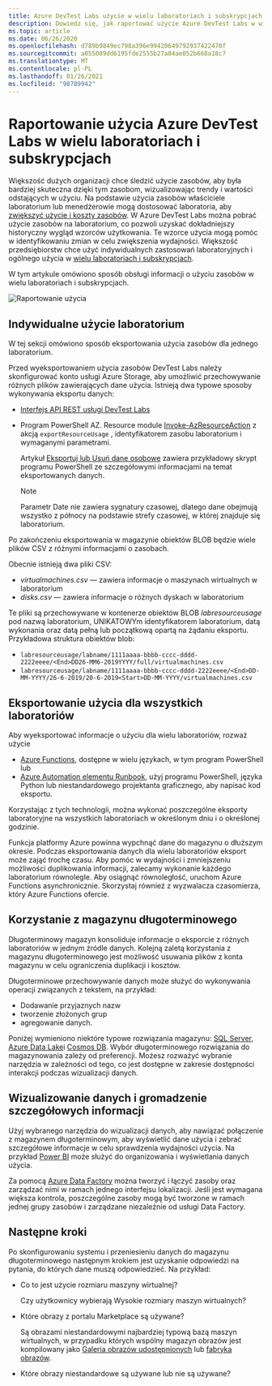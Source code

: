 ```yaml
---
title: Azure DevTest Labs użycie w wielu laboratoriach i subskrypcjach
description: Dowiedz się, jak raportować użycie Azure DevTest Labs w wielu laboratoriach i subskrypcjach.
ms.topic: article
ms.date: 06/26/2020
ms.openlocfilehash: d789b9849ec798a396e99420649792937422470f
ms.sourcegitcommit: a055089dd6195fde2555b27a84ae052b668a18c7
ms.translationtype: MT
ms.contentlocale: pl-PL
ms.lasthandoff: 01/26/2021
ms.locfileid: "98789942"
---
```

# <a name="report-azure-devtest-labs-usage-across-multiple-labs-and-subscriptions"></a>Raportowanie użycia Azure DevTest Labs w wielu laboratoriach i subskrypcjach

Większość dużych organizacji chce śledzić użycie zasobów, aby była bardziej skuteczna dzięki tym zasobom, wizualizowając trendy i wartości odstających w użyciu. Na podstawie użycia zasobów właściciele laboratorium lub menedżerowie mogą dostosować laboratoria, aby [zwiększyć użycie i koszty zasobów](../cost-management-billing/cost-management-billing-overview.md). W Azure DevTest Labs można pobrać użycie zasobów na laboratorium, co pozwoli uzyskać dokładniejszy historyczny wygląd wzorców użytkowania. Te wzorce użycia mogą pomóc w identyfikowaniu zmian w celu zwiększenia wydajności. Większość przedsiębiorstw chce użyć indywidualnych zastosowań laboratoryjnych i ogólnego użycia w [wielu laboratoriach i subskrypcjach](/azure/architecture/cloud-adoption/decision-guides/subscriptions/). 

W tym artykule omówiono sposób obsługi informacji o użyciu zasobów w wielu laboratoriach i subskrypcjach.

![Raportowanie użycia](./media/report-usage-across-multiple-labs-subscriptions/report-usage.png)

## <a name="individual-lab-usage"></a>Indywidualne użycie laboratorium

W tej sekcji omówiono sposób eksportowania użycia zasobów dla jednego laboratorium.

Przed wyeksportowaniem użycia zasobów DevTest Labs należy skonfigurować konto usługi Azure Storage, aby umożliwić przechowywanie różnych plików zawierających dane użycia. Istnieją dwa typowe sposoby wykonywania eksportu danych:

* [Interfejs API REST usługi DevTest Labs](/rest/api/dtl/labs/exportresourceusage) 
* Program PowerShell AZ. Resource module [Invoke-AzResourceAction](/powershell/module/az.resources/invoke-azresourceaction?view=azps-2.5.0&viewFallbackFrom=azps-2.3.2) z akcją `exportResourceUsage` , identyfikatorem zasobu laboratorium i wymaganymi parametrami. 

    Artykuł [Eksportuj lub Usuń dane osobowe](personal-data-delete-export.md) zawiera przykładowy skrypt programu PowerShell ze szczegółowymi informacjami na temat eksportowanych danych. 

    > [!NOTE]
    > Parametr Date nie zawiera sygnatury czasowej, dlatego dane obejmują wszystko z północy na podstawie strefy czasowej, w której znajduje się laboratorium.

Po zakończeniu eksportowania w magazynie obiektów BLOB będzie wiele plików CSV z różnymi informacjami o zasobach.
  
Obecnie istnieją dwa pliki CSV:

* *virtualmachines.csv* — zawiera informacje o maszynach wirtualnych w laboratorium
* *disks.csv* — zawiera informacje o różnych dyskach w laboratorium 

Te pliki są przechowywane w kontenerze obiektów BLOB *labresourceusage* pod nazwą laboratorium, UNIKATOWYm identyfikatorem laboratorium, datą wykonania oraz datą pełną lub początkową opartą na żądaniu eksportu. Przykładowa struktura obiektów blob:

* `labresourceusage/labname/1111aaaa-bbbb-cccc-dddd-2222eeee/<End>DD26-MM6-2019YYYY/full/virtualmachines.csv`
* `labresourceusage/labname/1111aaaa-bbbb-cccc-dddd-2222eeee/<End>DD-MM-YYYY/26-6-2019/20-6-2019<Start>DD-MM-YYYY/virtualmachines.csv`

## <a name="exporting-usage-for-all-labs"></a>Eksportowanie użycia dla wszystkich laboratoriów

Aby wyeksportować informacje o użyciu dla wielu laboratoriów, rozważ użycie 

* [Azure Functions](../azure-functions/index.yml), dostępne w wielu językach, w tym program PowerShell lub 
* [Azure Automation elementu Runbook](../automation/index.yml), użyj programu PowerShell, języka Python lub niestandardowego projektanta graficznego, aby napisać kod eksportu.

Korzystając z tych technologii, można wykonać poszczególne eksporty laboratoryjne na wszystkich laboratoriach w określonym dniu i o określonej godzinie. 

Funkcja platformy Azure powinna wypchnąć dane do magazynu o dłuższym okresie. Podczas eksportowania danych dla wielu laboratoriów eksport może zająć trochę czasu. Aby pomóc w wydajności i zmniejszeniu możliwości duplikowania informacji, zalecamy wykonanie każdego laboratorium równolegle. Aby osiągnąć równoległość, uruchom Azure Functions asynchronicznie. Skorzystaj również z wyzwalacza czasomierza, który Azure Functions ofercie.

## <a name="using-a-long-term-storage"></a>Korzystanie z magazynu długoterminowego

Długoterminowy magazyn konsoliduje informacje o eksporcie z różnych laboratoriów w jednym źródle danych. Kolejną zaletą korzystania z magazynu długoterminowego jest możliwość usuwania plików z konta magazynu w celu ograniczenia duplikacji i kosztów. 

Długoterminowe przechowywanie danych może służyć do wykonywania operacji związanych z tekstem, na przykład: 

* Dodawanie przyjaznych nazw
* tworzenie złożonych grup
* agregowanie danych.

Poniżej wymieniono niektóre typowe rozwiązania magazynu: [SQL Server](https://azure.microsoft.com/services/sql-database/), [Azure Data Lake](https://azure.microsoft.com/services/storage/data-lake-storage/)i [Cosmos DB](https://azure.microsoft.com/services/cosmos-db/). Wybór długoterminowego rozwiązania do magazynowania zależy od preferencji. Możesz rozważyć wybranie narzędzia w zależności od tego, co jest dostępne w zakresie dostępności interakcji podczas wizualizacji danych.

## <a name="visualizing-data-and-gathering-insights"></a>Wizualizowanie danych i gromadzenie szczegółowych informacji

Użyj wybranego narzędzia do wizualizacji danych, aby nawiązać połączenie z magazynem długoterminowym, aby wyświetlić dane użycia i zebrać szczegółowe informacje w celu sprawdzenia wydajności użycia. Na przykład [Power BI](/power-bi/power-bi-overview) może służyć do organizowania i wyświetlania danych użycia. 

Za pomocą [Azure Data Factory](https://azure.microsoft.com/services/data-factory/) można tworzyć i łączyć zasoby oraz zarządzać nimi w ramach jednego interfejsu lokalizacji. Jeśli jest wymagana większa kontrola, poszczególne zasoby mogą być tworzone w ramach jednej grupy zasobów i zarządzane niezależnie od usługi Data Factory.  

## <a name="next-steps"></a>Następne kroki

Po skonfigurowaniu systemu i przeniesieniu danych do magazynu długoterminowego następnym krokiem jest uzyskanie odpowiedzi na pytania, do których dane muszą odpowiedzieć. Na przykład: 

-   Co to jest użycie rozmiaru maszyny wirtualnej?

    Czy użytkownicy wybierają Wysokie rozmiary maszyn wirtualnych?
-   Które obrazy z portalu Marketplace są używane?

    Są obrazami niestandardowymi najbardziej typową bazą maszyn wirtualnych, w przypadku których wspólny magazyn obrazów jest kompilowany jako [Galeria obrazów udostępnionych](../virtual-machines/shared-image-galleries.md) lub [fabryka obrazów](image-factory-create.md).
-   Które obrazy niestandardowe są używane lub nie są używane?